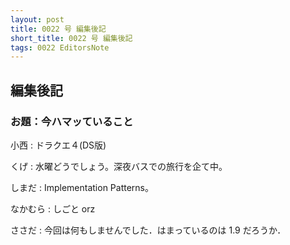 ```yaml
---
layout: post
title: 0022 号 編集後記
short_title: 0022 号 編集後記
tags: 0022 EditorsNote
---
```



## 編集後記

### お題：今ハマッていること

小西
: ドラクエ４(DS版)

くげ
: 水曜どうでしょう。深夜バスでの旅行を企て中。

しまだ
: Implementation Patterns。

なかむら
: しごと orz

ささだ
:  今回は何もしませんでした．はまっているのは 1.9 だろうか．


